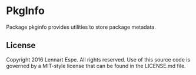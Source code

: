 PkgInfo
=========

Package pkginfo provides utilities to store package metadata.

## License

Copyright 2016 Lennart Espe. All rights reserved.
Use of this source code is governed by a MIT-style
license that can be found in the LICENSE.md file.
